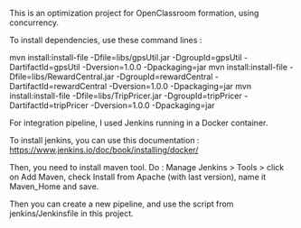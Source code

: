 This is an optimization project for OpenClassroom formation, using concurrency.


To install dependencies, use these command lines :

mvn install:install-file -Dfile=libs/gpsUtil.jar -DgroupId=gpsUtil -DartifactId=gpsUtil -Dversion=1.0.0 -Dpackaging=jar
mvn install:install-file -Dfile=libs/RewardCentral.jar -DgroupId=rewardCentral -DartifactId=rewardCentral -Dversion=1.0.0 -Dpackaging=jar
mvn install:install-file -Dfile=libs/TripPricer.jar -DgroupId=tripPricer -DartifactId=tripPricer -Dversion=1.0.0 -Dpackaging=jar


For integration pipeline, I used Jenkins running in a Docker container.

To install jenkins, you can use this documentation : https://www.jenkins.io/doc/book/installing/docker/

Then, you need to install maven tool.
Do : Manage Jenkins > Tools > click on Add Maven, check Install from Apache (with last version), name it Maven_Home and save.

Then you can create a new pipeline, and use the script from jenkins/Jenkinsfile in this project.

